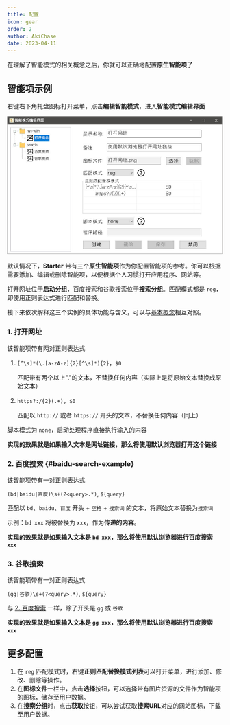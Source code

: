 ```yaml
---
title: 配置
icon: gear
order: 2
author: AkiChase
date: 2023-04-11
---
```


在理解了智能模式的相关概念之后，你就可以正确地配置**原生智能项**了

## 智能项示例

右键右下角托盘图标打开菜单，点击**编辑智能模式**，进入**智能模式编辑界面**

![智能模式编辑界面](../../images/edit-intelligent-mode.jpg)

默认情况下，**Starter** 带有三个**原生智能项**作为你配置智能项的参考。你可以根据需要添加、编辑或删除智能项，以便根据个人习惯打开应用程序、网站等。

打开网址位于**启动分组**，百度搜索和谷歌搜索位于**搜索分组**。匹配模式都是 `reg`，即使用正则表达式进行匹配和替换。

接下来依次解释这三个实例的具体功能与含义，可以与[基本概念](./concept.md)相互对照。

### 1. 打开网址

该智能项带有两对正则表达式

1. `[^\s]*(\.[a-zA-z]{2}[^\s]*){2}`，`$0` 

    匹配带有两个以上"."的文本，不替换任何内容（实际上是将原始文本替换成原始文本）

2. `https?:/{2}(.+)`，`$0`

    匹配以 `http://` 或者 `https://` 开头的文本，不替换任何内容（同上）

脚本模式为 `none`，启动处理程序直接执行输入的内容

**实现的效果就是如果输入文本是网址链接，那么将使用默认浏览器打开这个链接**

### 2. 百度搜索 {#baidu-search-example}

该智能项带有一对正则表达式

`(bd|baidu|百度)\s+(?<query>.*)`, `${query}`

匹配以 `bd`、`baidu`、`百度` 开头 + `空格` + `搜索词` 的文本，将原始文本替换为`搜索词`

示例：`bd xxx` 将被替换为 `xxx`，作为**传递的内容**。

**实现的效果就是如果输入文本是 `bd xxx`，那么将使用默认浏览器进行百度搜索 `xxx`**

### 3. 谷歌搜索

该智能项带有一对正则表达式

`(gg|谷歌)\s+(?<query>.*)`, `${query}`

与 [2. 百度搜索](#baidu-search-example) 一样，除了开头是 `gg` 或 `谷歌`

**实现的效果就是如果输入文本是 `gg xxx`，那么将使用默认浏览器进行百度搜索 `xxx`**

## 更多配置

1. 在 `reg` 匹配模式时，右键**正则匹配替换模式列表**可以打开菜单，进行添加、修改、删除等操作。
2. 在**图标文件**一栏中，点击**选择**按钮，可以选择带有图片资源的文件作为智能项的图标，储存至用户数据。
3. 在**搜索分组**时，点击**获取**按钮，可以尝试获取**搜索URL**对应的网站图标，下载至用户数据。
